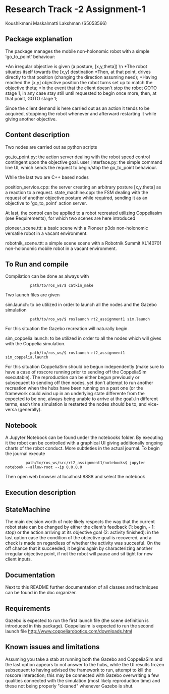 # Research Track -2 Assignment-1

Koushikmani Maskalmatti Lakshman (S5053566)
## Package explanation

The package manages the mobile non-holonomic robot with a simple 'go_to_point' behaviour:

*An irregular objective is given (a posture, [x,y,theta]) \n
*The robot situates itself towards the [x,y] destination
*Then, at that point, drives directly to that position (changing the direction assuming need);
*Having reached the [x,y] objective position the robot turns set up to match the objective theta;
*In the event that the client doesn't stop the robot GOTO stage 1, in any case stay still until requested to begin once more, then, at that point, GOTO stage 1;

Since the client demand is here carried out as an action it tends to be acquired, stoppinng the robot whenever and afterward restarting it while giving another objective.

## Content description

Two nodes are carried out as python scripts

go_to_point.py: the action server dealing with the robot speed control contingent upon the objective goal.
user_interface.py: the simple command line UI, which sends the request to begin/stop the go_to_point behaviour.

While the last two are C++ based nodes

position_service.cpp: the server creating an arbitrary posture [x,y,theta] as a reaction to a request.
state_machine.cpp: the FSM dealing with the request of another objective posture while required, sending it as an objective to 'go_to_point' action server.

At last, the control can be applied to a robot recreated utilizing Coppeliasim (see Requirements), for which two scenes are here introduced

pioneer_scene.ttt: a basic scene with a Pioneer p3dx non-holonomic versatile robot in a vacant environment.

robotnik_scene.ttt: a simple scene scene with a Robotnik Summit XL140701 non-holonomic mobile robot in a vacant environment.

## To Run and compile

Compilation can be done as always with

               path/to/ros_ws/$ catkin_make

Two launch files are given

sim.launch: to be utilized in order to launch all the nodes and the Gazebo simulation

               path/to/ros_ws/$ roslaunch rt2_assignment1 sim.launch

For this situation the Gazebo recreation will naturally begin.

sim_coppelia.launch: to be utilized in order to all the nodes which will gives with the Coppelia simulation.

               path/to/ros_ws/$ roslaunch rt2_assignment1 sim_coppelia.launch

For this situation CoppeliaSim should be begun independently (make sure to have a case of roscore running prior to sending off the CoppeliaSim executable). The reproduction can be either begun previously or subsequent to sending off then nodes, yet don't attempt to run another recreation when the hubs have been running on a past one (or the framework could wind up in an underlying state differente from the expected to be one, always being unable to arrive at the goal).In different terms, each time  simulation is restarted the nodes should be to, and vice-versa (generally).

## Notebook

A Jupyter Notebook can be found under the notebooks folder. By executing it the robot can be controlled with a graphical UI giving additionally ongoing charts of the robot conduct. More subtleties in the actual journal. To begin the journal execute

             path/to/ros_ws/src/rt2_assignment1/notebooks$ jupyter notebook --allow-root --ip 0.0.0.0
             
Then open web browser at localhost:8888 and select the notebook           

## Execution description

## StateMachine

The main decision worth of note likely respects the way that the current robot state can be changed by either the client's feedback (1: begin, - 1: stop) or the action arriving at its objective goal (2: activity finished): in the last option case the condition of the objective goal is recovered, and a check is made on regardless of whether the activity was succesful. On the off chance that it succeeded, it begins again by characterizing another irregular objective point, if not the robot will pause and sit tight for new client inputs.

## Documentation

Next to this README further documentation of all classes and techniques can be found in the doc organizer.

## Requirements

Gazebo is expected to run the first launch file (the scene definition is introduced in this package). Coppeliasim is expected to run the second launch file http://www.coppeliarobotics.com/downloads.html 

## Known issues and limitations

Assuming you take a stab at running both the Gazebo and CoppeliaSim and the last option appears to not answer to the hubs, while the UI results frozen subsequent to having advised the framework to run, attempt to kill the roscore interaction; this may be connected with Gazebo overwriting a few qualities connected with the simulation (most likely reproduction time) and these not being properly "cleaned" whenever Gazebo is shut.


